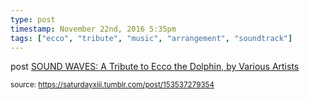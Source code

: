 ```yaml
---
type: post
timestamp: November 22nd, 2016 5:35pm
tags: ["ecco", "tribute", "music", "arrangement", "soundtrack"]
---
```

post
<a href=" https://href.li/?https://soundwavesecco.bandcamp.com/">
                        SOUND WAVES: A Tribute to Ecco the Dolphin, by Various Artists                    </a>
                
                
                
                                
<small>source: https://saturdayxiii.tumblr.com/post/153537279354</small>